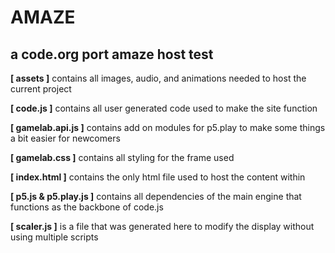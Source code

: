 <h1>AMAZE</h1>
<h2>a code.org port amaze host test</h2>

<b>[ assets ]</b> contains all images, audio, and animations needed to host the current project

<b>[ code.js ]</b> contains all user generated code used to make the site function

<b>[ gamelab.api.js ]</b> contains add on modules for p5.play to make some things a bit easier for newcomers

<b>[ gamelab.css ]</b> contains all styling for the frame used

<b>[ index.html ]</b> contains the only html file used to host the content within

<b>[ p5.js & p5.play.js ]</b> contains all dependencies of the main engine that functions as the backbone of code.js

<b>[ scaler.js ]</b> is a file that was generated here to modify the display without using multiple scripts
